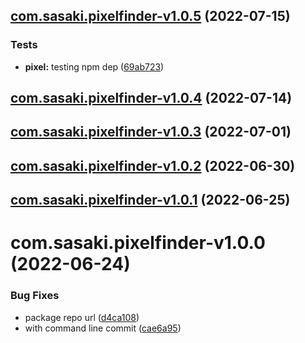 ## [com.sasaki.pixelfinder-v1.0.5](https://github.com/sasakiassociates/unity-tools/compare/com.sasaki.pixelfinder-v1.0.4...com.sasaki.pixelfinder-v1.0.5) (2022-07-15)


### Tests

* **pixel:** testing npm dep ([69ab723](https://github.com/sasakiassociates/unity-tools/commit/69ab723c067f382479222c4b3fc9ccb42f551878))

## [com.sasaki.pixelfinder-v1.0.4](https://github.com/sasakiassociates/unity-tools/compare/com.sasaki.pixelfinder-v1.0.3...com.sasaki.pixelfinder-v1.0.4) (2022-07-14)

## [com.sasaki.pixelfinder-v1.0.3](https://github.com/sasakiassociates/unity-tools/compare/com.sasaki.pixelfinder-v1.0.2...com.sasaki.pixelfinder-v1.0.3) (2022-07-01)

## [com.sasaki.pixelfinder-v1.0.2](https://github.com/sasakiassociates/unity-tools/compare/com.sasaki.pixelfinder-v1.0.1...com.sasaki.pixelfinder-v1.0.2) (2022-06-30)

## [com.sasaki.pixelfinder-v1.0.1](https://github.com/sasakiassociates/unity-tools/compare/com.sasaki.pixelfinder-v1.0.0...com.sasaki.pixelfinder-v1.0.1) (2022-06-25)

# com.sasaki.pixelfinder-v1.0.0 (2022-06-24)

### Bug Fixes

* package repo
  url ([d4ca108](https://github.com/sasakiassociates/unity-tools/commit/d4ca1083a92d41f23c3a8dda953d10ed70804140))
* with command line
  commit ([cae6a95](https://github.com/sasakiassociates/unity-tools/commit/cae6a9586e817930bb2e32189ff71c784b10d3e7))
